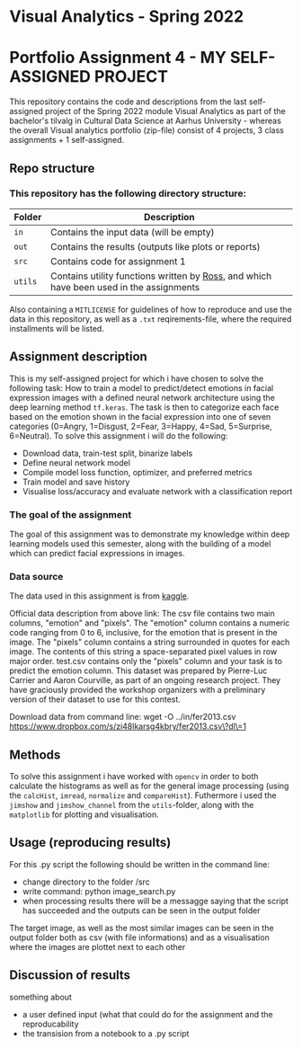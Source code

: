 # Visual Analytics - Spring 2022
# Portfolio Assignment 4 - MY SELF-ASSIGNED PROJECT

This repository contains the code and descriptions from the last self-assigned project of the Spring 2022 module Visual Analytics as part of the bachelor's tilvalg in Cultural Data Science at Aarhus University - whereas the overall Visual analytics portfolio (zip-file) consist of 4 projects, 3 class assignments + 1 self-assigned.

## Repo structure
### This repository has the following directory structure:

| **Folder** | **Description** |
| ----------- | ----------- |
| ```in``` | Contains the input data (will be empty) |
| ```out``` | Contains the results (outputs like plots or reports)  |
| ```src``` | Contains code for assignment 1 |
| ```utils``` | Contains utility functions written by [Ross](https://pure.au.dk/portal/en/persons/ross-deans-kristensenmclachlan(29ad140e-0785-4e07-bdc1-8af12f15856c).html), and which have been used in the assignments |

Also containing a ```MITLICENSE``` for guidelines of how to reproduce and use the data in this repository, as well as a ```.txt``` reqirements-file, where the required installments will be listed.

## Assignment description
This is my self-assigned project for which i have chosen to solve the following task:
How to train a model to predict/detect emotions in facial expression images with a defined neural network architecture using the deep learning method ```tf.keras```. The task is then to categorize each face based on the emotion shown in the facial expression into one of seven categories (0=Angry, 1=Disgust, 2=Fear, 3=Happy, 4=Sad, 5=Surprise, 6=Neutral).
To solve this assignment i will do the following:
- Download data, train-test split, binarize labels
- Define neural network model
- Compile model loss function, optimizer, and preferred metrics
- Train model and save history
- Visualise loss/accuracy and evaluate network with a classification report 


### The goal of the assignment 
The goal of this assignment was to demonstrate my knowledge within deep learning models used this semester, along with the building of a model which can predict facial expressions in images.

### Data source
The data used in this assignment is from [kaggle](https://colab.research.google.com/github/RodolfoFerro/PyConCo20/blob/full-code/notebooks/Deep%20Learning%20Model.ipynb#scrollTo=59mL7DzN139i). 

Official data description from above link: 
The csv file contains two main columns, "emotion" and "pixels". The "emotion" column contains a numeric code ranging from 0 to 6, inclusive, for the emotion that is present in the image. The "pixels" column contains a string surrounded in quotes for each image. The contents of this string a space-separated pixel values in row major order. test.csv contains only the "pixels" column and your task is to predict the emotion column.
This dataset was prepared by Pierre-Luc Carrier and Aaron Courville, as part of an ongoing research project. They have graciously provided the workshop organizers with a preliminary version of their dataset to use for this contest.


Download data from command line: 
wget -O ../in/fer2013.csv https://www.dropbox.com/s/zi48lkarsg4kbry/fer2013.csv\?dl\=1


## Methods
To solve this assignment i have worked with ```opencv``` in order to both calculate the histograms as well as for the general image processing (using the ```calcHist```, ```imread```, ```normalize``` and ```compareHist```). Futhermore i used the ```jimshow``` and ```jimshow_channel``` from the ```utils```-folder, along with the ```matplotlib``` for plotting and visualisation.

## Usage (reproducing results)
For this .py script the following should be written in the command line:
- change directory to the folder /src 
- write command: python image_search.py
- when processing results there will be a messagge saying that the script has succeeded and the outputs can be seen in the output folder 

The target image, as well as the most similar images can be seen in the output folder both as csv (with file informations) and as a visualisation where the images are plottet next to each other


## Discussion of results
something about 
- a user defined input (what that could do for the assignment and the reproducability 
- the transision from a notebook to a .py script 


